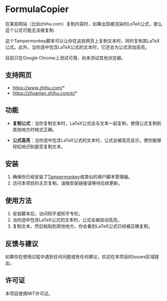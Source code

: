 # FormulaCopier
在某些网站（比如zhihu.com）复制内容时，如果出现被渲染的LeTeX公式，那么这个公式可能无法被复制.

这个Tampermonkey脚本可以让你在这些网页上复制文本时，同时复制其LaTeX公式。此外，当你选中包含LaTeX公式的文本时，它还会为公式添加高亮。

目前只在Google Chrome上测试可用，尚未测试其他浏览器。

## 支持网页

* https://www.zhihu.com/*
* https://zhuanlan.zhihu.com/p/*

## 功能
- **复制公式**：当你复制文本时，LaTeX公式会与文本一起复制，使得公式复制到其他地方时格式正确。
  
- **公式高亮**：当你选中包含LaTeX公式的文本时，公式会被高亮显示，使你能够轻松地识别是否复制文本。

## 安装
1. 确保你已经安装了[Tampermonkey](http://tampermonkey.net/)或类似的用户脚本管理器。
2. 访问本项目的主页复制，油猴安装链接请等待后续更新。

## 使用方法
1. 安装脚本后，访问知乎或知乎专栏。
2. 当你选中包含LaTeX公式的文本时，公式会被自动高亮。
3. 复制文本，然后粘贴到其他地方，你会看到LaTeX公式已经被正确复制。

## 反馈与建议
如果你在使用过程中遇到任何问题或有任何建议，欢迎在本项目的Issues区域提出。

## 许可证
本项目使用MIT许可证。
